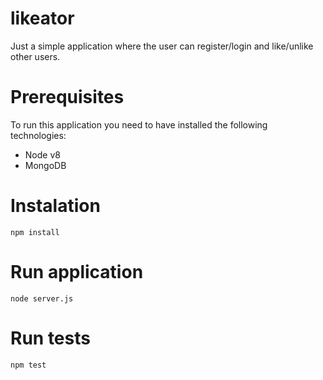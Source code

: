 
# likeator
Just a simple application where the user can register/login and like/unlike other users.

# Prerequisites
To run this application you need to have installed the following technologies:
- Node v8
- MongoDB

# Instalation
```
npm install
```
# Run application

```
node server.js
```

# Run tests

```
npm test
```

